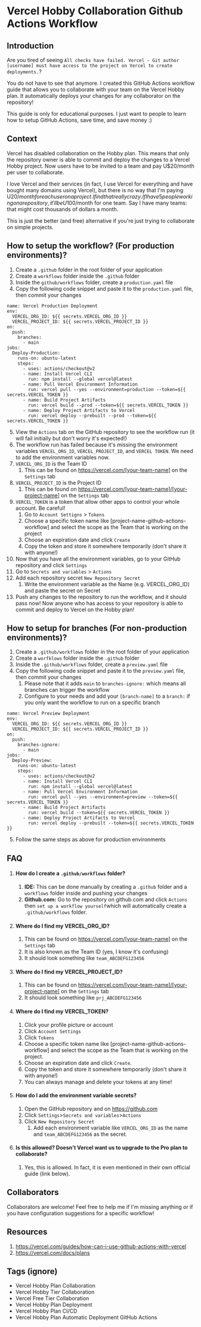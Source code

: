 # Vercel Hobby Collaboration Github Actions Workflow

## Introduction 
Are you tired of seeing ```All checks have failed. Vercel - Git author [username] must have access to the project on Vercel to create deployments.```? 

You do not have to see that anymore. I created this GitHub Actions workflow guide that allows you to collaborate with your team on the Vercel Hobby plan. It automatically deploys your changes for any collaborator on the repository!   

This guide is only for educational purposes. I just want to people to learn how to setup GitHub Actions, save  time, and save money :) 

## Context  
Vercel has disabled collaboration on the Hobby plan. This means that only the repository owner is able to commit and deploy the changes to a Vercel Hobby project. Now users have to be invited to a team and pay U$20/month per user to collaborate. 

I love Vercel and their services (in fact, I use Vercel for everything and have bought many domains using Vercel), but there is no way that I'm paying U$20/month for each user on a project. I find that really crazy. If I have 5 people working on a repository, it'll be U$100/month for one team. Say I have many teams: that might cost thousands of dollars a month. 

This is just the better (and free) alternative if you're just trying to collaborate on simple projects. 

## How to setup the workflow? (For production environments)? 
1. Create a ```.github``` folder in the root folder of your application 
2. Create a ```workflows``` folder inside the ```.github``` folder 
3. Inside the ```github/workflows``` folder, create a ```production.yaml``` file 
4. Copy the following code snippet and paste it to the ```production.yaml``` file, then commit your changes 

```
name: Vercel Production Deployment
env:
  VERCEL_ORG_ID: ${{ secrets.VERCEL_ORG_ID }}
  VERCEL_PROJECT_ID: ${{ secrets.VERCEL_PROJECT_ID }}
on:
  push:
    branches:
      - main
jobs:
  Deploy-Production:
    runs-on: ubuntu-latest
    steps:
      - uses: actions/checkout@v2
      - name: Install Vercel CLI
        run: npm install --global vercel@latest
      - name: Pull Vercel Environment Information
        run: vercel pull --yes --environment=production --token=${{ secrets.VERCEL_TOKEN }}
      - name: Build Project Artifacts
        run: vercel build --prod --token=${{ secrets.VERCEL_TOKEN }}
      - name: Deploy Project Artifacts to Vercel
        run: vercel deploy --prebuilt --prod --token=${{ secrets.VERCEL_TOKEN }}

```

5. View the ```Actions``` tab on the GitHub repository to see the workflow run (it will fail initially but don't worry it's expected!) 
6. The workflow run has failed because it's missing the environment variables ```VERCEL_ORG_ID```, ```VERCEL_PROJECT_ID```, and ```VERCEL TOKEN```. We need to add the environment variables now. 
7. ```VERCEL_ORG_ID``` is the Team ID 
   1. This can be found on https://vercel.com/[your-team-name] on the ```Settings``` tab
8. ```VERCEL_PROJECT_ID``` is the Project ID 
   1. This can be found on https://vercel.com/[your-team-name]/[your-project-name] on the ```Settings``` tab 
9. ```VERCEL_TOKEN``` is a token that allow other apps to control your whole account. Be careful! 
   1. Go to ```Account Settigns``` > ```Tokens```  
   2. Choose a specific token name like [project-name-github-actions-workflow] and select the scope as the Team that is working on the project 
   3. Choose an expiration date and click ```Create``` 
   4. Copy the token and store it somewhere temporarily (don't share it with anyone!)
10. Now that you have all the environment variables, go to your GitHub repository and click ```Settings```
11. Go to ```Secrets and variables``` > ```Actions```
12. Add each repository secret ```New Repository Secret``` 
    1. Write the environment variable as the Name (e.g. VERCEL_ORG_ID) and paste the secret on Secret  
13. Push any changes to the repository to run the workflow, and it should pass now! Now anyone who has access to your repository is able to commit and deploy to Vercel on the Hobby plan! 

## How to setup for branches (For non-production environments)?
1. Create a ```.github/workflows``` folder in the root folder of your application
2. Create a ```worfklows``` folder inside the ```.github``` folder
3. Inside the ```.github/workflows``` folder, create a ```preview.yaml``` file 
4. Copy the following code snippet and paste it to the ```preview.yaml``` file, then commit your changes 
   1. Please note that it adds ```main``` to ```branches-ignore:``` which means all branches can trigger the workflow 
   2. Configure to your needs and add your ```[branch-name]``` to a ```branch:``` if you only want the workflow to run on a specific branch 
```
name: Vercel Preview Deployment
env:
  VERCEL_ORG_ID: ${{ secrets.VERCEL_ORG_ID }}
  VERCEL_PROJECT_ID: ${{ secrets.VERCEL_PROJECT_ID }}
on:
  push:
    branches-ignore:
      - main
jobs:
  Deploy-Preview:
    runs-on: ubuntu-latest
    steps:
      - uses: actions/checkout@v2
      - name: Install Vercel CLI
        run: npm install --global vercel@latest
      - name: Pull Vercel Environment Information
        run: vercel pull --yes --environment=preview --token=${{ secrets.VERCEL_TOKEN }}
      - name: Build Project Artifacts
        run: vercel build --token=${{ secrets.VERCEL_TOKEN }}
      - name: Deploy Project Artifacts to Vercel
        run: vercel deploy --prebuilt --token=${{ secrets.VERCEL_TOKEN }}

```
5. Follow the same steps as above for production environments  

## FAQ 
1. #### How do I create a ```.github/workflows``` folder? 
   1. **IDE:** This can be done manually by creating a ```.github``` folder and a ```workflows``` folder inside and pushing your changes 
   2. **Github.com:** Go to the repository on github.com and click ```Actions``` then ```set up a workflow yourself```which will automatically create a ```.github/workflows``` folder. 
   
2. #### Where do I find my VERCEL_ORG_ID? 
   1. This can be found on https://vercel.com/[your-team-name] on the ```Settings``` tab
   2. It is also known as the Team ID (yes, I know it's confusing)
   3. It should look something like ```team_ABCDEFG123456```

3. #### Where do I find my VERCEL_PROJECT_ID?
   1. This can be found on https://vercel.com/[your-team-name]/[your-project-name] on the ```Settings``` tab
   2. It should look something like ```prj_ABCDEFG123456```

4. #### Where do I find my VERCEL_TOKEN? 
   1. Click your profile picture or account 
   2. Click ```Account Settings``` 
   3. Click ```Tokens``` 
   4. Choose a specific token name like [project-name-github-actions-workflow] and select the scope as the Team that is working on the project.
   5. Choose an expiration date and click ```Create```. 
   6. Copy the token and store it somewhere temporarily (don't share it with anyone!) 
   7. You can always manage and delete your tokens at any time! 

5. #### How do I add the environment variable secrets? 
   1. Open the GitHub repository and on https://github.com 
   2. Click ```Settings```>```Secrets and variables```>```Actions```
   3. Click ```New Repository Secret``` 
      1. Add each environment variable like ```VERCEL_ORG_ID``` as the name and ```team_ABCDEFG123456``` as the secret. 

6. #### Is this allowed? Doesn't Vercel want us to upgrade to the Pro plan to collaborate? 
   1. Yes, this is allowed. In fact, it is even mentioned in their own official guide (link below). 

## Collaborators 
Collaborators are welcome! Feel free to help me if I'm missing anything or if you have configuration suggestions for a specific workflow! 

## Resources 
1. https://vercel.com/guides/how-can-i-use-github-actions-with-vercel
2. https://vercel.com/docs/plans 

## Tags (ignore)
- Vercel Hobby Plan Collaboration 
- Vercel Hobby Tier Collaboration 
- Vercel Free Tier Collaboration 
- Vercel Hobby Plan Deployment 
- Vercel Hobby Plan CI/CD 
- Vercel Hobby Plan Automatic Deployment GitHub Actions 
